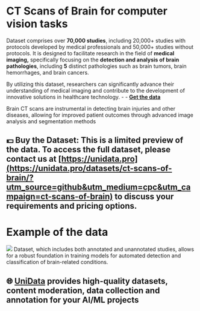 # CT Scans of Brain for computer vision tasks
Dataset comprises over **70,000 studies**, including 20,000+ studies with protocols developed by medical professionals and 50,000+ studies without protocols. It is designed to facilitate research in the field of **medical imaging,** specifically focusing on the **detection and analysis of brain pathologies**, including **5** distinct pathologies such as brain tumors, brain hemorrhages, and brain cancers.

By utilizing this dataset, researchers can significantly advance their understanding of medical imaging and contribute to the development of innovative solutions in healthcare technology. -  - **[Get the data](https://unidata.pro/datasets/ct-scans-of-brain/?utm_source=github&utm_medium=cpc&utm_campaign=ct-scans-of-brain)**

Brain CT scans are instrumental in detecting brain injuries and other diseases, allowing for improved patient outcomes through advanced image analysis and segmentation methods

## 💵 Buy the Dataset: This is a limited preview of the data. To access the full dataset, please contact us at [https://unidata.pro](https://unidata.pro/datasets/ct-scans-of-brain/?utm_source=github&utm_medium=cpc&utm_campaign=ct-scans-of-brain) to discuss your requirements and pricing options.


# Example of the data
![](https://www.googleapis.com/download/storage/v1/b/kaggle-user-content/o/inbox%2F22059654%2Fa3fa439263a3eb09d01c610f70524f4d%2Funnamed%20(1).png?generation=1742733944184729&alt=media)
Dataset, which includes both annotated and unannotated studies, allows for a robust foundation in training models for automated detection and classification of brain-related conditions.
## 🌐 [UniData](https://unidata.pro/datasets/ct-scans-of-brain/?utm_source=github&utm_medium=cpc&utm_campaign=ct-scans-of-brain) provides high-quality datasets, content moderation, data collection and annotation for your AI/ML projects 
